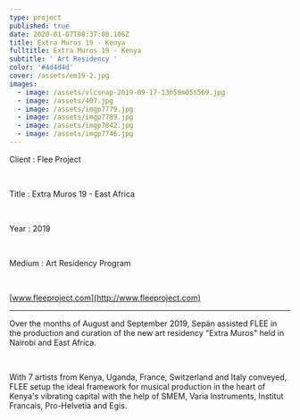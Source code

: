 ```yaml
---
type: project
published: true
date: 2020-01-07T08:37:08.106Z
title: Extra Muros 19 - Kenya
fulltitle: Extra Muros 19 - Kenya
subtitle: ' Art Residency '
color: '#4d4d4d'
cover: /assets/em19-2.jpg
images:
  - image: /assets/vlcsnap-2019-09-17-13h59m05s569.jpg
  - image: /assets/407.jpg
  - image: /assets/imgp7779.jpg
  - image: /assets/imgp7789.jpg
  - image: /assets/imgp7842.jpg
  - image: /assets/imgp7746.jpg
---
```

Client : Flee Project

<br/>

Title : Extra Muros 19 - East Africa 

<br/>

Year : 2019

<br/>

Medium : Art Residency Program

<br/>

[www.fleeproject.com](http://www.fleeproject.com)

- - -

Over the months of August and September 2019, Sepän assisted FLEE in the production and curation of the new art residency "Extra Muros" held in Nairobi and East Africa. 

<br/>

With 7 artists from Kenya, Uganda, France, Switzerland and Italy conveyed, FLEE setup the ideal framework for musical production in the heart of Kenya's vibrating capital with the help of SMEM, Varia Instruments, Institut Francais, Pro-Helvetia and Egis.
